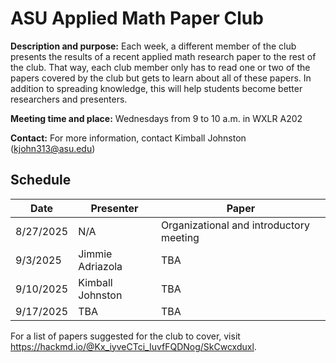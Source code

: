 # ASU Applied Math Paper Club 

**Description and purpose:** Each week, a different member of the club presents the results of a recent applied math research paper to the rest of the club. That way, each club member only has to read one or two of the papers covered by the club but gets to learn about all of these papers. In addition to spreading knowledge, this will help students become better researchers and presenters. 

**Meeting time and place:** Wednesdays from 9 to 10 a.m. in WXLR A202 

**Contact:** For more information, contact Kimball Johnston (<kjohn313@asu.edu>) 

## Schedule 

| Date | Presenter | Paper |
| --- | --- | --- |
| 8/27/2025 | N/A | Organizational and introductory meeting | 
| 9/3/2025 | Jimmie Adriazola | TBA | 
| 9/10/2025 | Kimball Johnston | TBA | 
| 9/17/2025 | TBA | TBA | 

For a list of papers suggested for the club to cover, visit <https://hackmd.io/@Kx_iyveCTci_IuvfFQDNog/SkCwcxduxl>.
